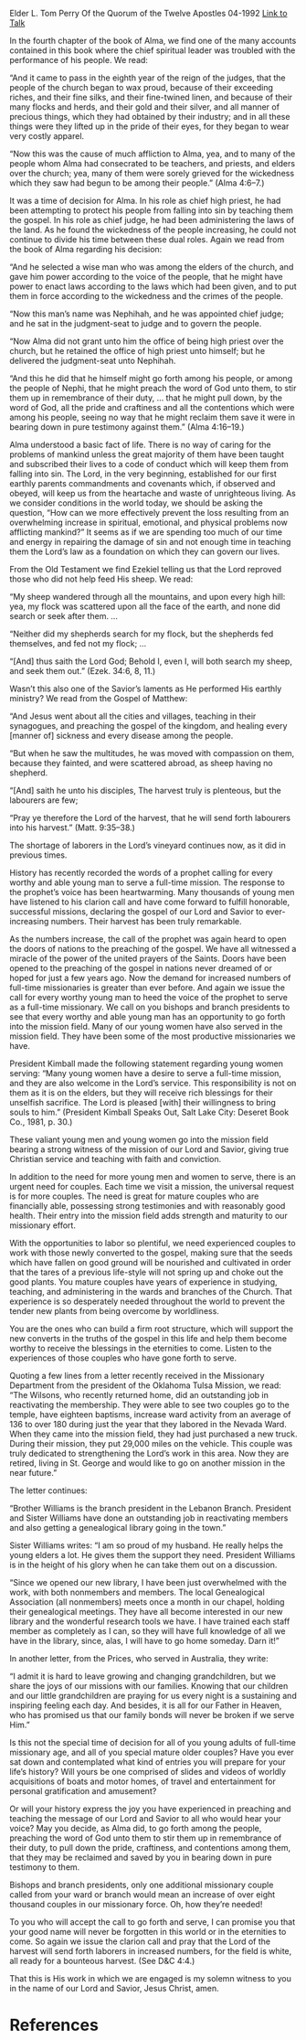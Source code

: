 Elder L. Tom Perry
Of the Quorum of the Twelve Apostles
04-1992
[Link to Talk](https://www.churchofjesuschrist.org/study/general-conference/1992/04/but-the-labourers-are-few?lang=eng)

In the fourth chapter of the book of Alma, we find one of the many accounts contained in this book where the chief spiritual leader was troubled with the performance of his people. We read:

“And it came to pass in the eighth year of the reign of the judges, that the people of the church began to wax proud, because of their exceeding riches, and their fine silks, and their fine-twined linen, and because of their many flocks and herds, and their gold and their silver, and all manner of precious things, which they had obtained by their industry; and in all these things were they lifted up in the pride of their eyes, for they began to wear very costly apparel.

“Now this was the cause of much affliction to Alma, yea, and to many of the people whom Alma had consecrated to be teachers, and priests, and elders over the church; yea, many of them were sorely grieved for the wickedness which they saw had begun to be among their people.” (Alma 4:6–7.)

It was a time of decision for Alma. In his role as chief high priest, he had been attempting to protect his people from falling into sin by teaching them the gospel. In his role as chief judge, he had been administering the laws of the land. As he found the wickedness of the people increasing, he could not continue to divide his time between these dual roles. Again we read from the book of Alma regarding his decision:

“And he selected a wise man who was among the elders of the church, and gave him power according to the voice of the people, that he might have power to enact laws according to the laws which had been given, and to put them in force according to the wickedness and the crimes of the people.

“Now this man’s name was Nephihah, and he was appointed chief judge; and he sat in the judgment-seat to judge and to govern the people.

“Now Alma did not grant unto him the office of being high priest over the church, but he retained the office of high priest unto himself; but he delivered the judgment-seat unto Nephihah.

“And this he did that he himself might go forth among his people, or among the people of Nephi, that he might preach the word of God unto them, to stir them up in remembrance of their duty, … that he might pull down, by the word of God, all the pride and craftiness and all the contentions which were among his people, seeing no way that he might reclaim them save it were in bearing down in pure testimony against them.” (Alma 4:16–19.)

Alma understood a basic fact of life. There is no way of caring for the problems of mankind unless the great majority of them have been taught and subscribed their lives to a code of conduct which will keep them from falling into sin. The Lord, in the very beginning, established for our first earthly parents commandments and covenants which, if observed and obeyed, will keep us from the heartache and waste of unrighteous living. As we consider conditions in the world today, we should be asking the question, “How can we more effectively prevent the loss resulting from an overwhelming increase in spiritual, emotional, and physical problems now afflicting mankind?” It seems as if we are spending too much of our time and energy in repairing the damage of sin and not enough time in teaching them the Lord’s law as a foundation on which they can govern our lives.

From the Old Testament we find Ezekiel telling us that the Lord reproved those who did not help feed His sheep. We read:

“My sheep wandered through all the mountains, and upon every high hill: yea, my flock was scattered upon all the face of the earth, and none did search or seek after them. …

“Neither did my shepherds search for my flock, but the shepherds fed themselves, and fed not my flock; …

“[And] thus saith the Lord God; Behold I, even I, will both search my sheep, and seek them out.” (Ezek. 34:6, 8, 11.)

Wasn’t this also one of the Savior’s laments as He performed His earthly ministry? We read from the Gospel of Matthew:

“And Jesus went about all the cities and villages, teaching in their synagogues, and preaching the gospel of the kingdom, and healing every [manner of] sickness and every disease among the people.

“But when he saw the multitudes, he was moved with compassion on them, because they fainted, and were scattered abroad, as sheep having no shepherd.

“[And] saith he unto his disciples, The harvest truly is plenteous, but the labourers are few;

“Pray ye therefore the Lord of the harvest, that he will send forth labourers into his harvest.” (Matt. 9:35–38.)

The shortage of laborers in the Lord’s vineyard continues now, as it did in previous times.

History has recently recorded the words of a prophet calling for every worthy and able young man to serve a full-time mission. The response to the prophet’s voice has been heartwarming. Many thousands of young men have listened to his clarion call and have come forward to fulfill honorable, successful missions, declaring the gospel of our Lord and Savior to ever-increasing numbers. Their harvest has been truly remarkable.

As the numbers increase, the call of the prophet was again heard to open the doors of nations to the preaching of the gospel. We have all witnessed a miracle of the power of the united prayers of the Saints. Doors have been opened to the preaching of the gospel in nations never dreamed of or hoped for just a few years ago. Now the demand for increased numbers of full-time missionaries is greater than ever before. And again we issue the call for every worthy young man to heed the voice of the prophet to serve as a full-time missionary. We call on you bishops and branch presidents to see that every worthy and able young man has an opportunity to go forth into the mission field. Many of our young women have also served in the mission field. They have been some of the most productive missionaries we have.

President Kimball made the following statement regarding young women serving: “Many young women have a desire to serve a full-time mission, and they are also welcome in the Lord’s service. This responsibility is not on them as it is on the elders, but they will receive rich blessings for their unselfish sacrifice. The Lord is pleased [with] their willingness to bring souls to him.” (President Kimball Speaks Out, Salt Lake City: Deseret Book Co., 1981, p. 30.)

These valiant young men and young women go into the mission field bearing a strong witness of the mission of our Lord and Savior, giving true Christian service and teaching with faith and conviction.

In addition to the need for more young men and women to serve, there is an urgent need for couples. Each time we visit a mission, the universal request is for more couples. The need is great for mature couples who are financially able, possessing strong testimonies and with reasonably good health. Their entry into the mission field adds strength and maturity to our missionary effort.

With the opportunities to labor so plentiful, we need experienced couples to work with those newly converted to the gospel, making sure that the seeds which have fallen on good ground will be nourished and cultivated in order that the tares of a previous life-style will not spring up and choke out the good plants. You mature couples have years of experience in studying, teaching, and administering in the wards and branches of the Church. That experience is so desperately needed throughout the world to prevent the tender new plants from being overcome by worldliness.

You are the ones who can build a firm root structure, which will support the new converts in the truths of the gospel in this life and help them become worthy to receive the blessings in the eternities to come. Listen to the experiences of those couples who have gone forth to serve.

Quoting a few lines from a letter recently received in the Missionary Department from the president of the Oklahoma Tulsa Mission, we read: “The Wilsons, who recently returned home, did an outstanding job in reactivating the membership. They were able to see two couples go to the temple, have eighteen baptisms, increase ward activity from an average of 136 to over 180 during just the year that they labored in the Nevada Ward. When they came into the mission field, they had just purchased a new truck. During their mission, they put 29,000 miles on the vehicle. This couple was truly dedicated to strengthening the Lord’s work in this area. Now they are retired, living in St. George and would like to go on another mission in the near future.”

The letter continues:

“Brother Williams is the branch president in the Lebanon Branch. President and Sister Williams have done an outstanding job in reactivating members and also getting a genealogical library going in the town.”

Sister Williams writes: “I am so proud of my husband. He really helps the young elders a lot. He gives them the support they need. President Williams is in the height of his glory when he can take them out on a discussion.

“Since we opened our new library, I have been just overwhelmed with the work, with both nonmembers and members. The local Genealogical Association (all nonmembers) meets once a month in our chapel, holding their genealogical meetings. They have all become interested in our new library and the wonderful research tools we have. I have trained each staff member as completely as I can, so they will have full knowledge of all we have in the library, since, alas, I will have to go home someday. Darn it!”

In another letter, from the Prices, who served in Australia, they write:

“I admit it is hard to leave growing and changing grandchildren, but we share the joys of our missions with our families. Knowing that our children and our little grandchildren are praying for us every night is a sustaining and inspiring feeling each day. And besides, it is all for our Father in Heaven, who has promised us that our family bonds will never be broken if we serve Him.”

Is this not the special time of decision for all of you young adults of full-time missionary age, and all of you special mature older couples? Have you ever sat down and contemplated what kind of entries you will prepare for your life’s history? Will yours be one comprised of slides and videos of worldly acquisitions of boats and motor homes, of travel and entertainment for personal gratification and amusement?

Or will your history express the joy you have experienced in preaching and teaching the message of our Lord and Savior to all who would hear your voice? May you decide, as Alma did, to go forth among the people, preaching the word of God unto them to stir them up in remembrance of their duty, to pull down the pride, craftiness, and contentions among them, that they may be reclaimed and saved by you in bearing down in pure testimony to them.

Bishops and branch presidents, only one additional missionary couple called from your ward or branch would mean an increase of over eight thousand couples in our missionary force. Oh, how they’re needed!

To you who will accept the call to go forth and serve, I can promise you that your good name will never be forgotten in this world or in the eternities to come. So again we issue the clarion call and pray that the Lord of the harvest will send forth laborers in increased numbers, for the field is white, all ready for a bounteous harvest. (See D&C 4:4.)

That this is His work in which we are engaged is my solemn witness to you in the name of our Lord and Savior, Jesus Christ, amen.

# References
